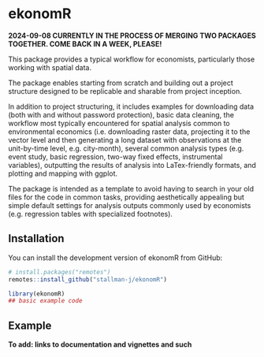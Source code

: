 <!-- README.md is generated from README.Rmd. Please edit that file -->



# ekonomR

<!-- badges: start -->
<!-- badges: end -->

**2024-09-08 CURRENTLY IN THE PROCESS OF MERGING TWO PACKAGES TOGETHER. COME BACK IN A WEEK, PLEASE!**

This package provides a typical workflow for economists, particularly those working with spatial data.

The package enables starting from scratch and building out a project structure designed to be replicable and sharable from project inception. 
    
In addition to project structuring, it includes examples for downloading data (both with and without password protection), basic data cleaning, the workflow most typically encountered for spatial analysis common to environmental economics (i.e. downloading raster data, projecting it to the vector level and then generating a long dataset with observations at the unit-by-time level, e.g. city-month), several common analysis types (e.g. event study, basic regression, two-way fixed effects, instrumental variables), outputting the results of analysis into LaTex-friendly formats, and plotting and mapping with ggplot.
    
The package is intended as a template to avoid having to search in your old files for the code in common tasks, providing aesthetically appealing but simple default settings for analysis outputs commonly used by economists (e.g. regression tables with specialized footnotes). 

## Installation

You can install the development version of ekonomR from GitHub:

``` r
# install.packages("remotes")
remotes::install_github("stallman-j/ekonomR")
```

``` r
library(ekonomR)
## basic example code
```

## Example

**To add: links to documentation and vignettes and such**



<!--
What is special about using `README.Rmd` instead of just `README.md`? You can include R chunks like so:


``` r
summary(cars)
#>      speed           dist       
#>  Min.   : 4.0   Min.   :  2.00  
#>  1st Qu.:12.0   1st Qu.: 26.00  
#>  Median :15.0   Median : 36.00  
#>  Mean   :15.4   Mean   : 42.98  
#>  3rd Qu.:19.0   3rd Qu.: 56.00  
#>  Max.   :25.0   Max.   :120.00
```

You'll still need to render `README.Rmd` regularly, to keep `README.md` up-to-date. `devtools::build_readme()` is handy for this.

You can also embed plots, for example:

<div class="figure">
<img src="man/figures/README-pressure-1.png" alt="plot of chunk pressure" width="100%" />
<p class="caption">plot of chunk pressure</p>
</div>

In that case, don't forget to commit and push the resulting figure files, so they display on GitHub and CRAN.
-->